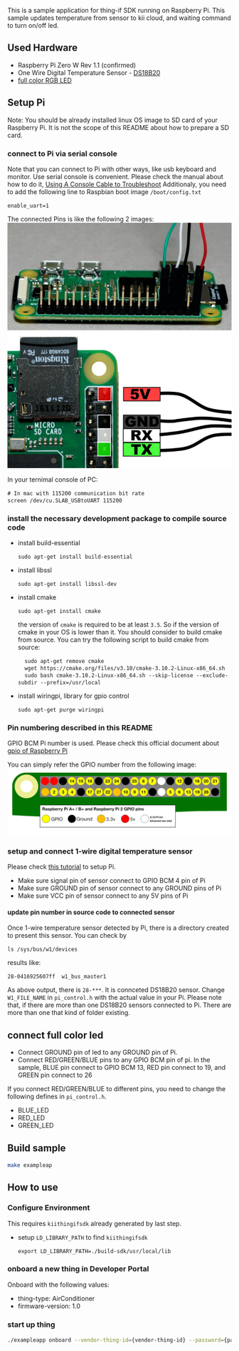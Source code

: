This is a sample application for thing-if SDK running on Raspberry Pi.
This sample updates temperature from sensor to kii cloud, and waiting command to turn on/off led.
## Used Hardware
- Raspberry Pi Zero W Rev 1.1 (confirmed)
- One Wire Digital Temperature Sensor - [DS18B20](http://osoyoo.com/2017/05/27/ds18b20-temperature-sensor/)
- [full color RGB LED](http://osoyoo.com/2015/03/24/rgb-color-module-project/)

## Setup Pi
Note: You should be already installed linux OS image to SD card of your Raspberry Pi.
It is not the scope of this README about how to prepare a SD card.


### connect to Pi via serial console
Note that you can connect to Pi with other ways, like usb keyboard and monitor.
Use serial console is convenient.
Please check the manual about how to do it, [Using A Console Cable to Troubleshoot](https://learn.adafruit.com/raspberry-pi-zero-creation/give-it-life)
Additionaly, you need to add the following line to Raspbian boot image `/boot/config.txt`

```
enable_uart=1
```

The connected Pins is like the following 2 images:
![Image 1: connected serial cable](images/raspberry_pi_cable_connection_crop.jpg)
![Image 2: connected serial cable](images/raspberry_pi_gpio_connection.jpg)

In your ternimal console of PC:

```
# In mac with 115200 communication bit rate
screen /dev/cu.SLAB_USBtoUART 115200
```

### install the necessary development package to compile source code

- install build-essential
  ```
  sudo apt-get install build-essential
  ```
- install libssl
  ```
  sudo apt-get install libssl-dev
  ```
- install cmake
  ```
  sudo apt-get install cmake
  ```
  the version of `cmake` is required to be at least `3.5`. So if the version of cmake in your OS is lower than it. You should consider to build cmake from source. You can try the following script to build cmake from source:

  ```
    sudo apt-get remove cmake
    wget https://cmake.org/files/v3.10/cmake-3.10.2-Linux-x86_64.sh
    sudo bash cmake-3.10.2-Linux-x86_64.sh --skip-license --exclude-subdir --prefix=/usr/local

  ```
- install wiringpi, library for gpio control
  ```
  sudo apt-get purge wiringpi
  ```
### Pin numbering described in this README
GPIO BCM Pi number is used. Please check this official document about [gpio of Raspberry Pi](https://www.raspberrypi.org/documentation/usage/gpio/)

You can simply refer the GPIO number from the following image:
![Image about GPIO pin of Pi](images/gpio-numbers-pi2.png)

### setup and connect 1-wire digital temperature sensor
Please check [this tutorial](https://www.waveshare.com/wiki/Raspberry_Pi_Tutorial_Series:_1-Wire_DS18B20_Sensor) to setup Pi.
- Make sure signal pin of sensor connect to GPIO BCM 4 pin of Pi
- Make sure GROUND pin of sensor connect to any GROUND pins of Pi
- Make sure VCC pin of sensor connect to any 5V pins of Pi

#### update pin number in source code to connected sensor
Once 1-wire temperature sensor detected by Pi, there is a directory created to present this sensor.
You can check by

```
ls /sys/bus/w1/devices
```
results like:
```
28-0416925607ff  w1_bus_master1
```
As above output, there is `28-***`. It is connceted DS18B20 sensor. Change `W1_FILE_NAME` in `pi_control.h` with the actual value in your Pi.
Please note that, if there are more than one DS18B20 sensors connected to Pi. There are more than one that kind of folder existing.

## connect full color led
- Connect GROUND pin of led to any GROUND pin of Pi.
- Connect RED/GREEN/BLUE pins to any GPIO BCM pin of pi.
  In the sample, BLUE pin connect to GPIO BCM 13, RED pin connect to 19, and GREEN pin connect to 26

If you connect RED/GREEN/BLUE to different pins, you need to change the following defines in `pi_control.h`.
- BLUE_LED
- RED_LED
- GREEN_LED

## Build sample

```sh
make exampleap
```

## How to use

### Configure Environment
This requires `kiithingifsdk` already generated by last step.

- setup `LD_LIBRARY_PATH` to find `kiithingifsdk`
  ```
  export LD_LIBRARY_PATH=./build-sdk/usr/local/lib
  ```

### onboard a new thing in Developer Portal
Onboard with the following values:
- thing-type: AirConditioner
- firmware-version: 1.0

### start up thing
```sh
./exampleapp onboard --vendor-thing-id={vendor-thing-id} --password={password}
```
